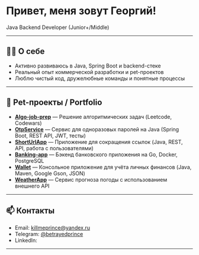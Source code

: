 # Привет, меня зовут Георгий!

Java Backend Developer (Junior+/Middle)

---

## 🧑‍💻 О себе

- Активно развиваюсь в Java, Spring Boot и backend-стеке
- Реальный опыт коммерческой разработки и pet-проектов
- Люблю чистый код, дружелюбные команды и понятные процессы

---

## 🚀 Pet-проекты / Portfolio

- **[Algo-job-prep](https://github.com/killmeprince/Algo-job-prep)** — Решение алгоритмических задач (Leetcode, Codewars)
- **[OtpService](https://github.com/killmeprince/OtpService)** — Сервис для одноразовых паролей на Java (Spring Boot, REST API, JWT, тесты)
- **[ShortUrlApp](https://github.com/killmeprince/ShortUrlApp)** — Приложение для сокращения ссылок (Java, REST, API, работа с пользователями)
- **[Banking-app](https://github.com/killmeprince/Banking-app)** — Бэкенд банковского приложения на Go, Docker, PostgreSQL
- **[Wallet](https://github.com/killmeprince/Wallet)** — Консольное приложение для учёта личных финансов (Java, Maven, Google Gson, JSON)
- **[WeatherApp](https://github.com/killmeprince/WeatherApp)** — Сервис прогноза погоды с использованием внешнего API

---

## 📫 Контакты

- Email: killmeprince@yandex.ru
- Telegram: [@betrayedprince](https://t.me/betrayedprince)
- LinkedIn: 

---

